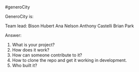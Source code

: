 #generoCity

GeneroCity is:

Team lead: Bison Hubert
Ana Nelson
Anthony Castelli
Brian Park

Answer:
1. What is your project?
2. How does it work?
3. How can someone contribute to it?
4. How to clone the repo and get it working in development.
5. Who built it?